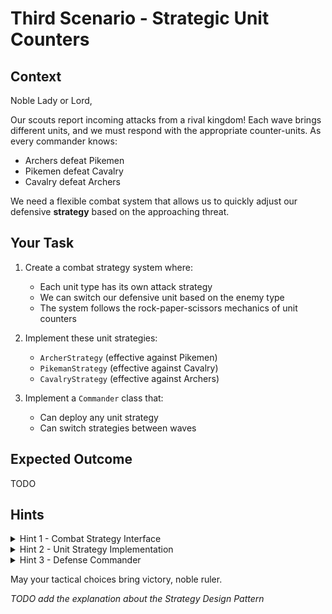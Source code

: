 # Third Scenario - Strategic Unit Counters

## Context

Noble Lady or Lord,

Our scouts report incoming attacks from a rival kingdom! Each wave brings different units, and we must respond with the appropriate counter-units. As every commander knows:

- Archers defeat Pikemen
- Pikemen defeat Cavalry
- Cavalry defeat Archers

We need a flexible combat system that allows us to quickly adjust our defensive **strategy** based on the approaching threat.

## Your Task

1. Create a combat strategy system where:

   - Each unit type has its own attack strategy
   - We can switch our defensive unit based on the enemy type
   - The system follows the rock-paper-scissors mechanics of unit counters

2. Implement these unit strategies:

   - `ArcherStrategy` (effective against Pikemen)
   - `PikemanStrategy` (effective against Cavalry)
   - `CavalryStrategy` (effective against Archers)

3. Implement a `Commander` class that:
   - Can deploy any unit strategy
   - Can switch strategies between waves

## Expected Outcome

TODO

## Hints

<details>
<summary>Hint 1 - Combat Strategy Interface</summary>
<code>
interface CombatStrategy {
    double attack(String enemyType);
}
</code>
</details>

<details>
<summary>Hint 2 - Unit Strategy Implementation</summary>
<code>
class ArcherStrategy implements CombatStrategy {
    @Override
    public double attack(String enemyType) {
        return enemyType.equals("Pikeman") ? 2.0 : 0.5;
    }
}
</code>
</details>

<details>
<summary>Hint 3 - Defense Commander</summary>
<code>
class DefenseCommander {
    private CombatStrategy strategy;

    public void setStrategy(CombatStrategy strategy) {
        this.strategy = strategy;
    }

    public double defendAgainst(String enemyType) {
        return strategy.attack(enemyType);
    }

}
</code>

</details>

May your tactical choices bring victory, noble ruler.

_TODO add the explanation about the Strategy Design Pattern_
